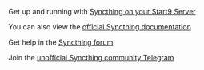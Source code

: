 Get up and running with [Syncthing on your Start9 Server](https://github.com/Start9Labs/syncthing-wrapper/tree/master/docs/embassy-setup.md)

You can also view the [official Syncthing documentation](https://docs.syncthing.net/)

Get help in the [Syncthing forum](https://forum.syncthing.net/)

Join the [unofficial Syncthing community Telegram](https://t.me/SyncthingChat)
